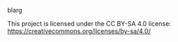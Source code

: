 blarg



This project is licensed under the CC BY-SA 4.0 license:
https://creativecommons.org/licenses/by-sa/4.0/


